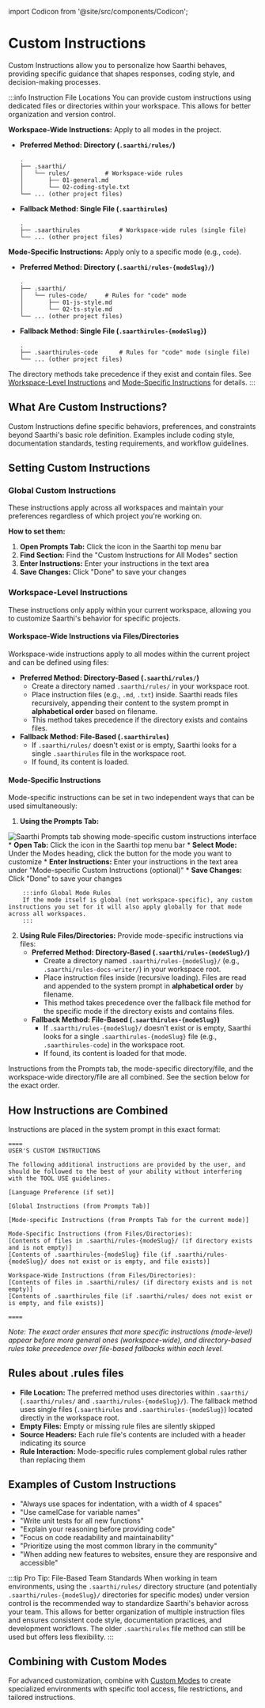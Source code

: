 import Codicon from '@site/src/components/Codicon';

# Custom Instructions

Custom Instructions allow you to personalize how Saarthi behaves, providing specific guidance that shapes responses, coding style, and decision-making processes.

:::info Instruction File Locations
You can provide custom instructions using dedicated files or directories within your workspace. This allows for better organization and version control.

**Workspace-Wide Instructions:** Apply to all modes in the project.
*   **Preferred Method: Directory (`.saarthi/rules/`)**
    ```
    .
    ├── .saarthi/
    │   └── rules/          # Workspace-wide rules
    │       ├── 01-general.md
    │       └── 02-coding-style.txt
    └── ... (other project files)
    ```
*   **Fallback Method: Single File (`.saarthirules`)**
    ```
    .
    ├── .saarthirules           # Workspace-wide rules (single file)
    └── ... (other project files)
    ```

**Mode-Specific Instructions:** Apply only to a specific mode (e.g., `code`).
*   **Preferred Method: Directory (`.saarthi/rules-{modeSlug}/`)**
    ```
    .
    ├── .saarthi/
    │   └── rules-code/     # Rules for "code" mode
    │       ├── 01-js-style.md
    │       └── 02-ts-style.md
    └── ... (other project files)
    ```
*   **Fallback Method: Single File (`.saarthirules-{modeSlug}`)**
    ```
    .
    ├── .saarthirules-code      # Rules for "code" mode (single file)
    └── ... (other project files)
    ```
The directory methods take precedence if they exist and contain files. See [Workspace-Level Instructions](#workspace-level-instructions) and [Mode-Specific Instructions](#mode-specific-instructions) for details.
:::

## What Are Custom Instructions?

Custom Instructions define specific behaviors, preferences, and constraints beyond Saarthi's basic role definition. Examples include coding style, documentation standards, testing requirements, and workflow guidelines.

## Setting Custom Instructions

### Global Custom Instructions

These instructions apply across all workspaces and maintain your preferences regardless of which project you're working on.

**How to set them:**

1.  **Open Prompts Tab:** Click the <Codicon name="notebook" /> icon in the Saarthi top menu bar
2.  **Find Section:** Find the "Custom Instructions for All Modes" section
3.  **Enter Instructions:** Enter your instructions in the text area
4.  **Save Changes:** Click "Done" to save your changes

### Workspace-Level Instructions

These instructions only apply within your current workspace, allowing you to customize Saarthi's behavior for specific projects.

#### Workspace-Wide Instructions via Files/Directories

Workspace-wide instructions apply to all modes within the current project and can be defined using files:

*   **Preferred Method: Directory-Based (`.saarthi/rules/`)**
    *   Create a directory named `.saarthi/rules/` in your workspace root.
    *   Place instruction files (e.g., `.md`, `.txt`) inside. Saarthi reads files recursively, appending their content to the system prompt in **alphabetical order** based on filename.
    *   This method takes precedence if the directory exists and contains files.
*   **Fallback Method: File-Based (`.saarthirules`)**
    *   If `.saarthi/rules/` doesn't exist or is empty, Saarthi looks for a single `.saarthirules` file in the workspace root.
    *   If found, its content is loaded.

#### Mode-Specific Instructions

Mode-specific instructions can be set in two independent ways that can be used simultaneously:

1.  **Using the Prompts Tab:**

![Saarthi Prompts tab showing mode-specific custom instructions interface](/img/custom-instructions/custom-instructions-2.png)
    * **Open Tab:** Click the <Codicon name="notebook" /> icon in the Saarthi top menu bar
    * **Select Mode:** Under the Modes heading, click the button for the mode you want to customize
    * **Enter Instructions:** Enter your instructions in the text area under "Mode-specific Custom Instructions (optional)"
    * **Save Changes:** Click "Done" to save your changes

        :::info Global Mode Rules
        If the mode itself is global (not workspace-specific), any custom instructions you set for it will also apply globally for that mode across all workspaces.
        :::

2.  **Using Rule Files/Directories:** Provide mode-specific instructions via files:
    *   **Preferred Method: Directory-Based (`.saarthi/rules-{modeSlug}/`)**
        *   Create a directory named `.saarthi/rules-{modeSlug}/` (e.g., `.saarthi/rules-docs-writer/`) in your workspace root.
        *   Place instruction files inside (recursive loading). Files are read and appended to the system prompt in **alphabetical order** by filename.
        *   This method takes precedence over the fallback file method for the specific mode if the directory exists and contains files.
    *   **Fallback Method: File-Based (`.saarthirules-{modeSlug}`)**
        *   If `.saarthi/rules-{modeSlug}/` doesn't exist or is empty, Saarthi looks for a single `.saarthirules-{modeSlug}` file (e.g., `.saarthirules-code`) in the workspace root.
        *   If found, its content is loaded for that mode.

Instructions from the Prompts tab, the mode-specific directory/file, and the workspace-wide directory/file are all combined. See the section below for the exact order.

## How Instructions are Combined

Instructions are placed in the system prompt in this exact format:

```
====
USER'S CUSTOM INSTRUCTIONS

The following additional instructions are provided by the user, and should be followed to the best of your ability without interfering with the TOOL USE guidelines.

[Language Preference (if set)]

[Global Instructions (from Prompts Tab)]

[Mode-specific Instructions (from Prompts Tab for the current mode)]

Mode-Specific Instructions (from Files/Directories):
[Contents of files in .saarthi/rules-{modeSlug}/ (if directory exists and is not empty)]
[Contents of .saarthirules-{modeSlug} file (if .saarthi/rules-{modeSlug}/ does not exist or is empty, and file exists)]

Workspace-Wide Instructions (from Files/Directories):
[Contents of files in .saarthi/rules/ (if directory exists and is not empty)]
[Contents of .saarthirules file (if .saarthi/rules/ does not exist or is empty, and file exists)]

====
```

*Note: The exact order ensures that more specific instructions (mode-level) appear before more general ones (workspace-wide), and directory-based rules take precedence over file-based fallbacks within each level.*

## Rules about .rules files

* **File Location:** The preferred method uses directories within `.saarthi/` (`.saarthi/rules/` and `.saarthi/rules-{modeSlug}/`). The fallback method uses single files (`.saarthirules` and `.saarthirules-{modeSlug}`) located directly in the workspace root.
* **Empty Files:** Empty or missing rule files are silently skipped
* **Source Headers:** Each rule file's contents are included with a header indicating its source
* **Rule Interaction:** Mode-specific rules complement global rules rather than replacing them

## Examples of Custom Instructions

* "Always use spaces for indentation, with a width of 4 spaces"
* "Use camelCase for variable names"
* "Write unit tests for all new functions"
* "Explain your reasoning before providing code"
* "Focus on code readability and maintainability"
* "Prioritize using the most common library in the community"
* "When adding new features to websites, ensure they are responsive and accessible"

:::tip Pro Tip: File-Based Team Standards
When working in team environments, using the `.saarthi/rules/` directory structure (and potentially `.saarthi/rules-{modeSlug}/` directories for specific modes) under version control is the recommended way to standardize Saarthi's behavior across your team. This allows for better organization of multiple instruction files and ensures consistent code style, documentation practices, and development workflows. The older `.saarthirules` file method can still be used but offers less flexibility.
:::

## Combining with Custom Modes

For advanced customization, combine with [Custom Modes](custom-modes) to create specialized environments with specific tool access, file restrictions, and tailored instructions.
